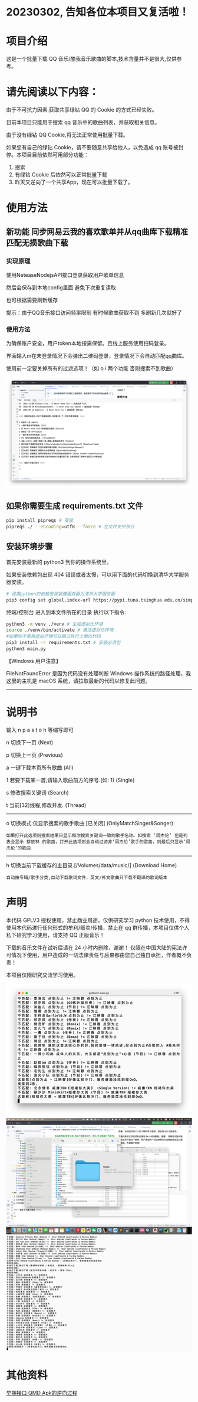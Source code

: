 # 20230302, 告知各位本项目又复活啦！

# 项目介绍

这是一个批量下载 QQ 音乐/酷我音乐歌曲的脚本,技术含量并不是很大,仅供参考。

# 请先阅读以下内容：

由于不可抗力因素,获取共享绿钻 QQ 的 Cookie 的方式已经失败。

目前本项目只能用于搜索 qq 音乐中的歌曲列表，并获取相关信息。

由于没有绿钻 QQ Cookie,将无法正常使用批量下载。

如果您有自己的绿钻 Cookie，请不要随意共享给他人，以免造成 qq 账号被封停。本项目目前依然可用部分功能：

1. 搜索
2. 有绿钻 Cookie 后依然可以正常批量下载
3. 昨天又逆向了一个共享App，现在可以批量下载了。

# 使用方法

## 新功能 同步网易云我的喜欢歌单并从qq曲库下载精准匹配无损歌曲下载

### 实现原理

使用NeteaseNodejsAPI接口登录获取用户歌单信息

然后会保存到本地config里面 避免下次重复读取

也可根据需要刷新缓存

提示：由于QQ音乐接口访问频率限制 有时候歌曲获取不到 多刷新几次就好了

### 使用方法

为确保账户安全，用户token本地按需保留。且线上服务使用扫码登录。

界面输入m在未登录情况下会弹出二维码登录，登录情况下会自动匹配qq曲库。

使用前一定要关掉所有的过滤选项！（如 o i 两个功能 否则搜索不到歌曲）

![img_3.png](md/media/img_3.png)

## 如果你需要生成 requirements.txt 文件

```bash
pip install pipreqs # 安装
pipreqs ./ --encoding=utf8 --force # 在文件夹中执行
```

## 安装环境步骤

首先安装最新的 python3 到你的操作系统里。

如果安装依赖包出现 404 错误或者太慢，可以用下面的代码切换到清华大学服务器安装。

```bash
# 设置python的依赖安装镜像服务器为清华大学服务器
pip3 config set global.index-url https://pypi.tuna.tsinghua.edu.cn/simple
```

终端/控制台 进入到本文件所在的目录 执行以下指令:

```bash
python3 -m venv ./venv # 生成虚拟化环境
source ./venv/bin/activate # 激活虚拟化环境
#如果你不使用虚拟环境可以跳过执行上面的代码
pip3 install -r requirements.txt # 安装必须包
python3 main.py
```

【Windows 用户注意】

FileNotFoundError 是因为代码没有处理判断 Windows 操作系统的路径处理，我这里的主机是 macOS 系统，请拉取最新的代码以修复此问题。

---

# 说明书

输入 n p a s t o h 等缩写即可

n 切换下一页 (Next)

p 切换上一页 (Previous)

a 一键下载本页所有歌曲 (All)

1 若要下载某一首,请输入歌曲前方的序号.(如: 1) (Single)

s 修改搜索关键词 (Search)

t 当前[32]线程,修改并发. (Thread)

---

o 切换模式:仅显示搜索的歌手歌曲 [已关闭] (OnlyMatchSinger&Songer)

    如果打开此选项则搜索结果只显示和你搜索关键词一致的歌手名称。如搜索 ‘周杰伦’ 但是列表会显示 蔡依林 的歌曲，打开此选项则会自动过滤非‘周杰伦’歌手的歌曲，则最后只显示‘周杰伦’的歌曲

---

h 切换当前下载缓存的主目录.[/Volumes/data/music/] (Download Home)

    自动按专辑/歌手分类,自动下载歌词文件，英文/外文歌曲只下载不翻译的歌词版本

# 声明

本代码 GPLV3 授权使用，禁止商业用途，仅供研究学习 python 技术使用，不得使用本代码进行任何形式的牟利/贩卖/传播，禁止在 qq
群传播，本项目仅供个人私下研究学习使用，请支持 QQ 正版音乐！

下载的音乐文件在试听后请在 24 小时内删除，谢谢！
仅限在中国大陆的宪法许可情况下使用，用户造成的一切法律责任与后果都由您自己独自承担，作者概不负责！

本项目仅限研究交流学习使用。

![img.png](md/media/img.png)
![img_1.png](md/media/img_1.png)
![img_2.png](md/media/img_2.png)

# 其他资料

[早期接口 QMD Apk的逆向过程](./md/README.md)